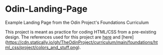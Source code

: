 # Odin-Landing-Page
Example Landing Page from the Odin Project's Foundations Curriculum

This project is meant as practice for coding HTML/CSS from a pre-existing design.
The references used for this project are [here](https://cdn.statically.io/gh/TheOdinProject/curriculum/main/foundations/html_css/project/odin-project.png) and [here] (https://cdn.statically.io/gh/TheOdinProject/curriculum/main/foundations/html_css/project/colors_and_stuff.png).